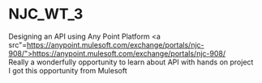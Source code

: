 # NJC_WT_3
Designing an API using Any Point Platform <a src"=https://anypoint.mulesoft.com/exchange/portals/njc-908/">https://anypoint.mulesoft.com/exchange/portals/njc-908/</a><br>
Really a wonderfully opportunity to learn about API with hands on project <br>
I got this opportunity from Mulesoft<br>

